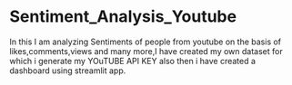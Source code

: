 # Sentiment_Analysis_Youtube

In this I am analyzing Sentiments of people from youtube 
on the basis of likes,comments,views and many more,I have created my own dataset for which i generate my YOuTUBE API KEY also then i have created a dashboard using streamlit app. 
